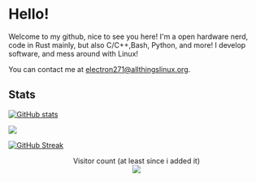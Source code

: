 # Hello!
Welcome to my github, nice to see you here! I'm a open hardware nerd, code in Rust mainly, but also C/C++,Bash, Python, and more! I develop software, and mess around with Linux!

You can contact me at electron271@allthingslinux.org.

## Stats

[![GitHub stats](https://github-readme-stats.vercel.app/api?username=electron271&show_icons=true&theme=synthwave&include_all_commits=true)](https://github.com/electron271/electron271)

![](https://github-profile-summary-cards.vercel.app/api/cards/profile-details?username=electron271&theme=monokai)

[![GitHub Streak](http://github-readme-streak-stats.herokuapp.com?user=electron271&theme=synthwave)](https://git.io/streak-stats)

<p align="center"> 
  Visitor count (at least since i added it)<br>
  <img src="https://profile-counter.glitch.me/electron271/count.svg" />
</p>


